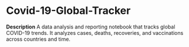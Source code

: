 # Covid-19-Global-Tracker

**Description**
A data analysis and reporting notebook that tracks global COVID-19 trends. It analyzes cases, deaths, recoveries, and vaccinations across countries and time.

